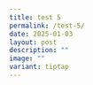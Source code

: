 ```yaml
---
title: test 5
permalink: /test-5/
date: 2025-01-03
layout: post
description: ""
image: ""
variant: tiptap
---
```

